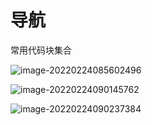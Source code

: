 # 导航

常用代码块集合

![image-20220224085602496](D:\Project\image-host\img/image-20220224085602496.png)

![image-20220224090145762](D:\Project\image-host\img/image-20220224090145762.png)

![image-20220224090237384](D:\Project\image-host\img/image-20220224090237384.png)
